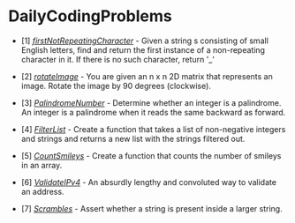 # DailyCodingProblems

- [1] [*firstNotRepeatingCharacter*](https://github.com/kherin/DailyCodingProblems/blob/master/firstNotRepeatingCharacter.js) - Given a string s consisting of small English letters, find and return the first instance of a non-repeating character in it. If there is no such character, return '_'  

- [2] [*rotateImage*](https://github.com/kherin/DailyCodingProblems/blob/master/rotateImage.js) - You are given an n x n 2D matrix that represents an image. Rotate the image by 90 degrees (clockwise).

- [3] [*PalindromeNumber*](https://github.com/kherin/DailyCodingProblems/blob/master/palindromeNumber.js) - Determine whether an integer is a palindrome. An integer is a palindrome when it reads the same backward as forward.

- [4] [*FilterList*](https://github.com/kherin/DailyCodingProblems/blob/master/filterList.js) - Create a function that takes a list of non-negative integers and strings and returns a new list with the strings filtered out.

- [5] [*CountSmileys*](https://github.com/kherin/DailyCodingProblems/blob/master/CountSmileys.js) - Create a function that counts the number of smileys in an array.

- [6] [*ValidateIPv4*](https://github.com/kherin/DailyCodingProblems/blob/master/validateIPv4.js) - An absurdly lengthy and convoluted way to validate an address.

- [7] [*Scrambles*](https://github.com/kherin/DailyCodingProblems/blob/master/scramblies.js) - Assert whether a string is present inside a larger string.
